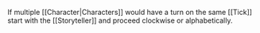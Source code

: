 If multiple [[Character|Characters]] would have a turn on the same [[Tick]] start with the [[Storyteller]] and proceed clockwise or alphabetically.
